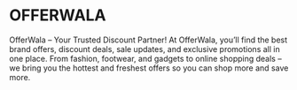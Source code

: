 # OFFERWALA
OfferWala – Your Trusted Discount Partner! At OfferWala, you’ll find the best brand offers, discount deals, sale updates, and exclusive promotions all in one place. From fashion, footwear, and gadgets to online shopping deals – we bring you the hottest and freshest offers so you can shop more and save more.

